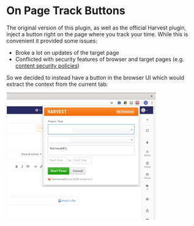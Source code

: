 # On Page Track Buttons

The original version of this plugin, as well as the official Harvest plugin, inject a button right on the page where you track your time.
While this is convenient it provided some issues:

- Broke a lot on updates of the target page
- Conflicted with security features of browser and target pages (e.g. [content security policies](https://developer.mozilla.org/en-US/docs/Web/HTTP/Headers/Content-Security-Policy/script-src))

So we decided to instead have a button in the browser UI which would extract the context from the current tab:

![Example](./images/modalImage.png)
